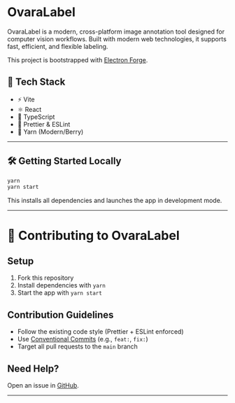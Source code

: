 # OvaraLabel

OvaraLabel is a modern, cross-platform image annotation tool designed for computer vision workflows. Built with modern web technologies, it supports fast, efficient, and flexible labeling.

This project is bootstrapped with [Electron Forge](https://www.electronforge.io/).

## 🔧 Tech Stack

* ⚡️ Vite
* ⚛️ React
* 🧠 TypeScript
* 💅 Prettier & ESLint
* 🧶 Yarn (Modern/Berry)

---

## 🛠️ Getting Started Locally

```bash
yarn
yarn start
```

This installs all dependencies and launches the app in development mode.

---

# 🤝 Contributing to OvaraLabel

## Setup

1. Fork this repository
2. Install dependencies with `yarn`
3. Start the app with `yarn start`

## Contribution Guidelines

* Follow the existing code style (Prettier + ESLint enforced)
* Use [Conventional Commits](https://www.conventionalcommits.org/) (e.g., `feat:`, `fix:`)
* Target all pull requests to the `main` branch

## Need Help?

Open an issue in [GitHub](https://github.com/ovara-io/ovara-label).

---

